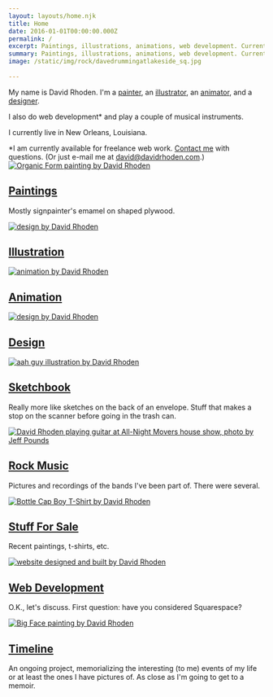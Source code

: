 ```yaml
---
layout: layouts/home.njk
title: Home
date: 2016-01-01T00:00:00.000Z
permalink: /
excerpt: Paintings, illustrations, animations, web development. Currently based in New Orleans, Louisiana.
summary: Paintings, illustrations, animations, web development. Currently based in New Orleans, Louisiana.
image: /static/img/rock/davedrummingatlakeside_sq.jpg
 
---
```


<div class="intro-home" style="position: relative;">
<p>My name is David Rhoden. I'm a <a href="paintings">painter</a>, an <a href="illustrations">illustrator</a>, an <a href="animations">animator</a>, and a <a href="designs">designer</a>.</p>
<p>I also do web development* and play a couple of musical instruments.</p>
<p>I currently live in New Orleans, Louisiana.</p>
<div class="footnote">*I am currently available for freelance web work. <a href="/contact">Contact me</a> with questions. (Or just e-mail me at <a href="mailto:david@davidrhoden.com">david@davidrhoden.com</a>.)</div>
</div>

<div class="grid-home">

<div class="polaroid">
	<a href="paintings">
<img src="/static/img/paintings/organicform5-chromeyellow-sq.jpg" alt="Organic Form painting by David Rhoden">
<h2>Paintings</h2>
</a>
<p>Mostly signpainter's emamel on shaped plywood.</p>
</div>

<div class="polaroid"  data-aos="fade-up" data-aos-easing="linear" data-aos-duration="1500">
	<a href="illustrations">
	<div>
<img src="/static/img/illustrations/harbo.jpg" alt="design by David Rhoden">
	</div>
	<h2>Illustration</h2>
</a>
</div>

<div class="polaroid" data-aos="fade-up" data-aos-easing="linear" data-aos-duration="1500">
	<a href="animations">
	<img src="/static/img/animations/160628_waver_600.gif" alt="animation by David Rhoden">
	<h2>Animation</h2>
	</a>
</div>

<div class="polaroid" data-aos="fade-up" data-aos-easing="linear" data-aos-duration="1500">
	<a href="designs">
	<img src="/static/img/designs/TalbotAdamsAlbum.jpg" alt="design by David Rhoden">
	<h2>Design</h2>
	</a>
</div>

<div class="polaroid" data-aos="fade-up" data-aos="fade-up" data-aos-easing="linear" data-aos-duration="1500">
	<a href="sketchbook">
<img src="/static/img/sketchbook/aah-guy.jpg" alt="aah guy illustration by David Rhoden">
	<h2>Sketchbook</h2>
</a>
<p>Really more like sketches on the back of an envelope. Stuff that makes a stop on the scanner before going in the trash can.</p>
</div>

<div class="polaroid" data-aos="fade-up" data-aos="fade-up" data-aos-easing="linear" data-aos-duration="1500">
	<a href="rock">
<img src="/static/img/rock/anm-dave-020727.jpg" alt="David Rhoden playing guitar at All-Night Movers house show, photo by Jeff Pounds">
<h2>Rock Music</h2>
</a>
<p>Pictures and recordings of the bands I've been part of. There were several.</p>
</div>

<div class="polaroid" data-aos="fade-up" data-aos="fade-up" data-aos-easing="linear" data-aos-duration="1500">
<a href="forsale">
<img src="/static/img/designs/Bottle-CapTeeTurquoise.jpg" alt="Bottle Cap Boy T-Shirt by David Rhoden">
<h2>Stuff For Sale</h2>
</a>
<p>Recent paintings, t-shirts, etc.</p>
</div>

<div class="polaroid" data-aos="fade-up" data-aos="fade-up" data-aos-easing="linear" data-aos-duration="1500">
<a href="web">
<img src="/static/img/web/edison.jpg" alt="website designed and built by David Rhoden">
<h2>Web Development</h2>
</a>
<p>O.K., let's discuss. First question: have you considered Squarespace?</p>
</div>

<div class="polaroid" data-aos="fade-up" data-aos="fade-up" data-aos-easing="linear" data-aos-duration="1500">
<a href="timeline">
<img src="/static/img/paintings/bigface_sq.jpg" alt="Big Face painting by David Rhoden">
<h2>Timeline</h2>
</a>
<p>An ongoing project, memorializing the interesting (to me) events of my life or at least the ones I have pictures of. As close as I'm going to get to a memoir.</p>
</div>



</div>
